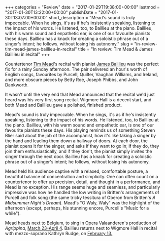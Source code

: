+++
categories = "Review"
date = "2017-01-29T19:38:00+00:00"
lastmod = "2017-01-30T13:22:00+00:00"
publishDate = "2017-01-30T13:07:00+00:00"
short_description = "Mead's sound is truly impeccable. When he sings, it's as if he's insistently speaking, listening to the impact of his words. He listened, too, to Baillieu at the piano. Baillieu, with his warm sound and enpathetic ear, is one of our favourite pianists these days. Baillieu has a knack for creating a soloistic phrase out of a singer's intent; he follows, without losing his autonomy."
slug = "in-review-tim-mead-james-baillieu-in-recital"
title = "In review: Tim Mead &amp; James Baillieu in recital"
+++

Countertenor [Tim Mead](/scene/people/tim-mead/)'s recital with pianist [James Baillieu](/scene/people/james-baillieu/) was the perfect fix for a rainy Sunday afternoon. The pair delivered an hour's worth of English songs, favourites by Purcell, Quilter, Vaughan Williams, and Ireland, and more obscure pieces by Betty Roe, Joseph Phibbs, and John Dankworth.

It wasn't until the very end that Mead announced that the recital we'd just heard was his very first song recital. Wigmore Hall is a decent start, and both Mead and Baillieu gave a polished, finished product.

Mead's sound is truly impeccable. When he sings, it's as if he's insistently speaking, listening to the impact of his words. He listened, too, to Baillieu at the piano. Baillieu, with his warm sound and empathetic ear, is one of our favourite pianists these days. His playing reminds us of something Steven Blier said about the job of the accompanist, how it's like taking a singer by the hand and leading them down a hallway of doors. At each door, the pianist opens it for the singer, and asks if they want to go in; if they do, they join them enthusiastically, and if they don't, the pianist simply invites the singer through the next door. Baillieu has a knack for creating a soloistic phrase out of a singer's intent; he follows, without losing his autonomy.

Mead held his audience captive with a relaxed, comfortable posture, a beautiful balance of concentration and simplicity. One can often count on a countertenor to offer up precision, detail, and thought in a performance, and Mead is no exception. His range seems huge and seamless, and particularly impressive was how he handled the low writing in Britten's arrangements of Purcell and folk song (the same tricky tessitura of Oberon from Britten's *A Midsummer Night's Dream*). Mead's "O Waly, Waly" was the highlight of the afternoon (except, perhaps, his stunning encore, Purcell's "Music for a while").

Mead heads next to Belgium, to sing in Opera Valaanderen's production of *Agrippina*, [March 23-April 4](http://www.tim-mead.com/calendar/2017/3/23/handel-agrippina). Baillieu returns next to Wigmore Hall in recital with mezzo-soprano Kathryn Rudge, on [February 13.](https://wigmore-hall.org.uk/whats-on/kathryn-rudge-james-baillieu-gary-pomeroy-201702131300)
